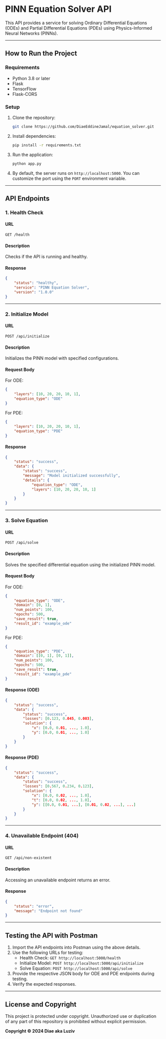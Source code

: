 # PINN Equation Solver API

This API provides a service for solving Ordinary Differential Equations (ODEs) and Partial Differential Equations (PDEs) using Physics-Informed Neural Networks (PINNs).

---

## **How to Run the Project**

### **Requirements**

- Python 3.8 or later
- Flask
- TensorFlow
- Flask-CORS

### **Setup**

1. Clone the repository:

   ```bash
   git clone https://github.com/DiaeEddineJamal/equation_solver.git
   
   ```

2. Install dependencies:

   ```bash
   pip install -r requirements.txt
   ```

3. Run the application:

   ```bash
   python app.py
   ```

4. By default, the server runs on `http://localhost:5000`. You can customize the port using the `PORT` environment variable.

---

## **API Endpoints**

### **1. Health Check**

#### **URL**

`GET /health`

#### **Description**

Checks if the API is running and healthy.

#### **Response**

```json
{
    "status": "healthy",
    "service": "PINN Equation Solver",
    "version": "1.0.0"
}
```

---

### **2. Initialize Model**

#### **URL**

`POST /api/initialize`

#### **Description**

Initializes the PINN model with specified configurations.

#### **Request Body**

For ODE:

```json
{
    "layers": [10, 20, 20, 10, 1],
    "equation_type": "ODE"
}
```

For PDE:

```json
{
    "layers": [10, 20, 20, 10, 1],
    "equation_type": "PDE"
}
```

#### **Response**

```json
{
    "status": "success",
    "data": {
        "status": "success",
        "message": "Model initialized successfully",
        "details": {
            "equation_type": "ODE",
            "layers": [10, 20, 20, 10, 1]
        }
    }
}
```

---

### **3. Solve Equation**

#### **URL**

`POST /api/solve`

#### **Description**

Solves the specified differential equation using the initialized PINN model.

#### **Request Body**

For ODE:

```json
{
    "equation_type": "ODE",
    "domain": [0, 1],
    "num_points": 100,
    "epochs": 500,
    "save_result": true,
    "result_id": "example_ode"
}
```

For PDE:

```json
{
    "equation_type": "PDE",
    "domain": [[0, 1], [0, 1]],
    "num_points": 100,
    "epochs": 500,
    "save_result": true,
    "result_id": "example_pde"
}
```

#### **Response (ODE)**

```json
{
    "status": "success",
    "data": {
        "status": "success",
        "losses": [0.123, 0.045, 0.003],
        "solution": {
            "x": [0.0, 0.01, ..., 1.0],
            "y": [0.0, 0.01, ..., 1.0]
        }
    }
}
```

#### **Response (PDE)**

```json
{
    "status": "success",
    "data": {
        "status": "success",
        "losses": [0.567, 0.234, 0.123],
        "solution": {
            "x": [0.0, 0.02, ..., 1.0],
            "t": [0.0, 0.02, ..., 1.0],
            "y": [[0.0, 0.01, ...], [0.01, 0.02, ...], ...]
        }
    }
}
```

---

### **4. Unavailable Endpoint (404)**

#### **URL**

`GET /api/non-existent`

#### **Description**

Accessing an unavailable endpoint returns an error.

#### **Response**

```json
{
    "status": "error",
    "message": "Endpoint not found"
}
```

---

## **Testing the API with Postman**

1. Import the API endpoints into Postman using the above details.
2. Use the following URLs for testing:
   - Health Check: `GET http://localhost:5000/health`
   - Initialize Model: `POST http://localhost:5000/api/initialize`
   - Solve Equation: `POST http://localhost:5000/api/solve`
3. Provide the respective JSON body for ODE and PDE endpoints during testing.
4. Verify the expected responses.

---

## **License and Copyright**

This project is protected under copyright. Unauthorized use or duplication of any part of this repository is prohibited without explicit permission.

**Copyright © 2024 Diae aka Luziv**

